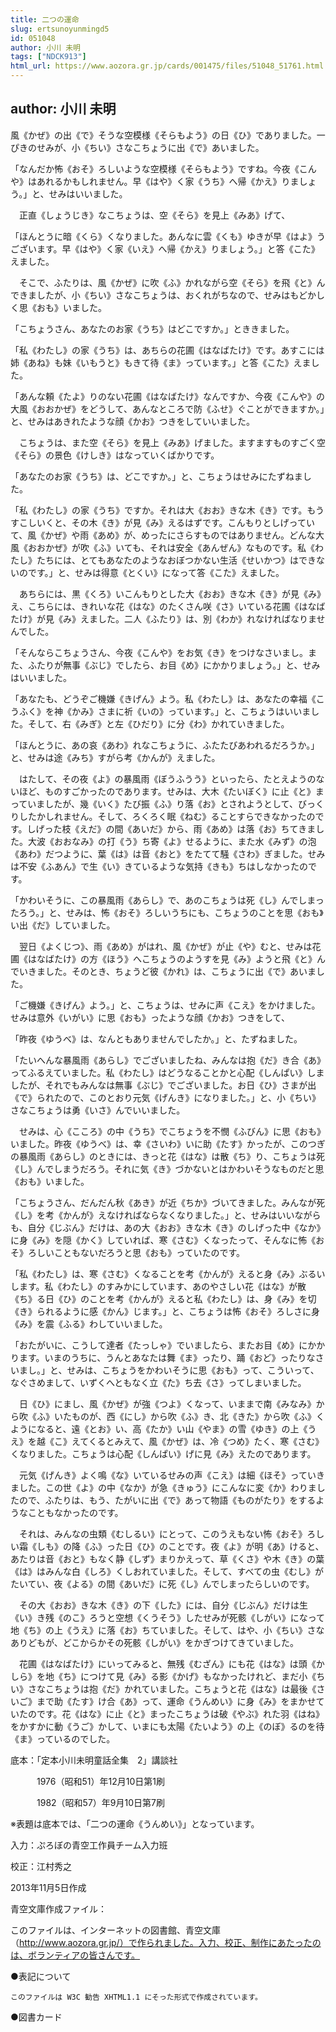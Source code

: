 ```yaml
---
title: 二つの運命
slug: ertsunoyunmingd5
id: 051048
author: 小川 未明
tags: ["NDCK913"]
html_url: https://www.aozora.gr.jp/cards/001475/files/51048_51761.html
---
```


## author: 小川 未明

風《かぜ》の出《で》そうな空模様《そらもよう》の日《ひ》でありました。一ぴきのせみが、小《ちい》さなこちょうに出《で》あいました。

「なんだか怖《おそ》ろしいような空模様《そらもよう》ですね。今夜《こんや》はあれるかもしれません。早《はや》く家《うち》へ帰《かえ》りましょう。」と、せみはいいました。

　正直《しょうじき》なこちょうは、空《そら》を見上《みあ》げて、

「ほんとうに暗《くら》くなりました。あんなに雲《くも》ゆきが早《はよ》うございます。早《はや》く家《いえ》へ帰《かえ》りましょう。」と答《こた》えました。

　そこで、ふたりは、風《かぜ》に吹《ふ》かれながら空《そら》を飛《と》んできましたが、小《ちい》さなこちょうは、おくれがちなので、せみはもどかしく思《おも》いました。

「こちょうさん、あなたのお家《うち》はどこですか。」とききました。

「私《わたし》の家《うち》は、あちらの花圃《はなばたけ》です。あすこには姉《あね》も妹《いもうと》もきて待《ま》っています。」と答《こた》えました。

「あんな頼《たよ》りのない花圃《はなばたけ》なんですか、今夜《こんや》の大風《おおかぜ》をどうして、あんなところで防《ふせ》ぐことができますか。」と、せみはあきれたような顔《かお》つきをしていいました。

　こちょうは、また空《そら》を見上《みあ》げました。ますますものすごく空《そら》の景色《けしき》はなっていくばかりです。

「あなたのお家《うち》は、どこですか。」と、こちょうはせみにたずねました。

「私《わたし》の家《うち》ですか。それは大《おお》きな木《き》です。もうすこしいくと、その木《き》が見《み》えるはずです。こんもりとしげっていて、風《かぜ》や雨《あめ》が、めったにさらすものではありません。どんな大風《おおかぜ》が吹《ふ》いても、それは安全《あんぜん》なものです。私《わたし》たちには、とてもあなたのようなおぼつかない生活《せいかつ》はできないのです。」と、せみは得意《とくい》になって答《こた》えました。

　あちらには、黒《くろ》いこんもりとした大《おお》きな木《き》が見《み》え、こちらには、きれいな花《はな》のたくさん咲《さ》いている花圃《はなばたけ》が見《み》えました。二人《ふたり》は、別《わか》れなければなりませんでした。

「そんならこちょうさん、今夜《こんや》をお気《き》をつけなさいまし。また、ふたりが無事《ぶじ》でしたら、お目《め》にかかりましょう。」と、せみはいいました。

「あなたも、どうぞご機嫌《きげん》よう。私《わたし》は、あなたの幸福《こうふく》を神《かみ》さまに祈《いの》っています。」と、こちょうはいいました。そして、右《みぎ》と左《ひだり》に分《わ》かれていきました。

「ほんとうに、あの哀《あわ》れなこちょうに、ふたたびあわれるだろうか。」と、せみは途《みち》すがら考《かんが》えました。

　はたして、その夜《よ》の暴風雨《ぼうふうう》といったら、たとえようのないほど、ものすごかったのであります。せみは、大木《たいぼく》に止《と》まっていましたが、幾《いく》たび振《ふ》り落《お》とされようとして、びっくりしたかしれません。そして、ろくろく眠《ねむ》ることすらできなかったのです。しげった枝《えだ》の間《あいだ》から、雨《あめ》は落《お》ちてきました。大波《おおなみ》の打《う》ち寄《よ》せるように、また水《みず》の泡《あわ》だつように、葉《は》は音《おと》をたてて騒《さわ》ぎました。せみは不安《ふあん》で生《い》きているような気持《きも》ちはしなかったのです。

「かわいそうに、この暴風雨《あらし》で、あのこちょうは死《し》んでしまったろう。」と、せみは、怖《おそ》ろしいうちにも、こちょうのことを思《おも》い出《だ》していました。

　翌日《よくじつ》、雨《あめ》がはれ、風《かぜ》が止《や》むと、せみは花圃《はなばたけ》の方《ほう》へこちょうのようすを見《み》ようと飛《と》んでいきました。そのとき、ちょうど彼《かれ》は、こちょうに出《で》あいました。

「ご機嫌《きげん》よう。」と、こちょうは、せみに声《こえ》をかけました。せみは意外《いがい》に思《おも》ったような顔《かお》つきをして、

「昨夜《ゆうべ》は、なんともありませんでしたか。」と、たずねました。

「たいへんな暴風雨《あらし》でございましたね、みんなは抱《だ》き合《あ》ってふるえていました。私《わたし》はどうなることかと心配《しんぱい》しましたが、それでもみんなは無事《ぶじ》でございました。お日《ひ》さまが出《で》られたので、このとおり元気《げんき》になりました。」と、小《ちい》さなこちょうは勇《いさ》んでいいました。

　せみは、心《こころ》の中《うち》でこちょうを不憫《ふびん》に思《おも》いました。昨夜《ゆうべ》は、幸《さいわ》いに助《たす》かったが、このつぎの暴風雨《あらし》のときには、きっと花《はな》は散《ち》り、こちょうは死《し》んでしまうだろう。それに気《き》づかないとはかわいそうなものだと思《おも》いました。

「こちょうさん、だんだん秋《あき》が近《ちか》づいてきました。みんなが死《し》を考《かんが》えなければならなくなりました。」と、せみはいいながらも、自分《じぶん》だけは、あの大《おお》きな木《き》のしげった中《なか》に身《み》を隠《かく》していれば、寒《さむ》くなったって、そんなに怖《おそ》ろしいこともないだろうと思《おも》っていたのです。

「私《わたし》は、寒《さむ》くなることを考《かんが》えると身《み》ぶるいします。私《わたし》のすみかにしています、あのやさしい花《はな》が散《ち》る日《ひ》のことを考《かんが》えると私《わたし》は、身《み》を切《き》られるように感《かん》じます。」と、こちょうは怖《おそ》ろしさに身《み》を震《ふる》わしていいました。

「おたがいに、こうして達者《たっしゃ》でいましたら、またお目《め》にかかります。いまのうちに、うんとあなたは舞《ま》ったり、踊《おど》ったりなさいまし。」と、せみは、こちょうをかわいそうに思《おも》って、こういって、なぐさめまして、いずくへともなく立《た》ち去《さ》ってしまいました。

　日《ひ》にまし、風《かぜ》が強《つよ》くなって、いままで南《みなみ》から吹《ふ》いたものが、西《にし》から吹《ふ》き、北《きた》から吹《ふ》くようになると、遠《とお》い、高《たか》い山《やま》の雪《ゆき》の上《うえ》を越《こ》えてくるとみえて、風《かぜ》は、冷《つめ》たく、寒《さむ》くなりました。こちょうは心配《しんぱい》げに見《み》えたのであります。

　元気《げんき》よく鳴《な》いているせみの声《こえ》は細《ほそ》っていきました。この世《よ》の中《なか》が急《きゅう》にこんなに変《か》わりましたので、ふたりは、もう、たがいに出《で》あって物語《ものがたり》をするようなこともなかったのです。

　それは、みんなの虫類《むしるい》にとって、このうえもない怖《おそ》ろしい霜《しも》の降《ふ》った日《ひ》のことです。夜《よ》が明《あ》けると、あたりは音《おと》もなく静《しず》まりかえって、草《くさ》や木《き》の葉《は》はみんな白《しろ》くしおれていました。そして、すべての虫《むし》がたいてい、夜《よる》の間《あいだ》に死《し》んでしまったらしいのです。

　その大《おお》きな木《き》の下《した》には、自分《じぶん》だけは生《い》き残《のこ》ろうと空想《くうそう》したせみが死骸《しがい》になって地《ち》の上《うえ》に落《お》ちていました。そして、はや、小《ちい》さなありどもが、どこからかその死骸《しがい》をかぎつけてきていました。

　花圃《はなばたけ》にいってみると、無残《むざん》にも花《はな》は頭《かしら》を地《ち》につけて見《み》る影《かげ》もなかったけれど、まだ小《ちい》さなこちょうは抱《だ》かれていました。こちょうと花《はな》は最後《さいご》まで助《たす》け合《あ》って、運命《うんめい》に身《み》をまかせていたのです。花《はな》に止《と》まったこちょうは破《やぶ》れた羽《はね》をかすかに動《うご》かして、いまにも太陽《たいよう》の上《のぼ》るのを待《ま》っているのでした。













底本：「定本小川未明童話全集　2」講談社

　　　1976（昭和51）年12月10日第1刷

　　　1982（昭和57）年9月10日第7刷

※表題は底本では、「二つの運命《うんめい》」となっています。

入力：ぷろぼの青空工作員チーム入力班

校正：江村秀之

2013年11月5日作成

青空文庫作成ファイル：

このファイルは、インターネットの図書館、青空文庫（http://www.aozora.gr.jp/）で作られました。入力、校正、制作にあたったのは、ボランティアの皆さんです。











●表記について


	このファイルは W3C 勧告 XHTML1.1 にそった形式で作成されています。







●図書カード